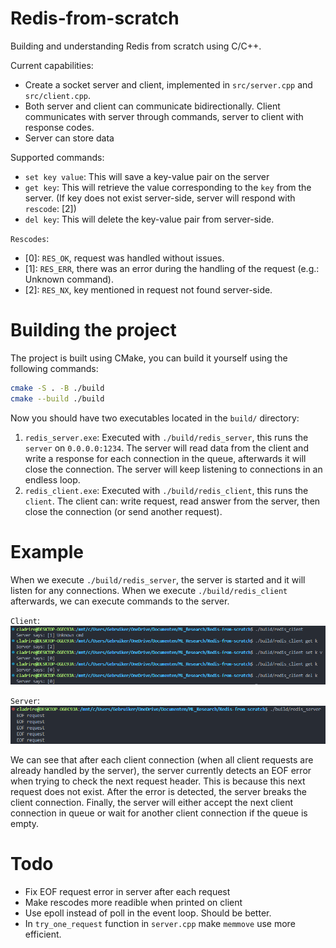 # Redis-from-scratch
Building and understanding Redis from scratch using C/C++.

Current capabilities:
- Create a socket server and client, implemented in `src/server.cpp` and `src/client.cpp`.
- Both server and client can communicate bidirectionally. Client communicates with server through commands, server to client with response codes.
- Server can store data

Supported commands:
- `set key value`: This will save a key-value pair on the server
- `get key`: This will retrieve the value corresponding to the `key` from the server. (If key does not exist server-side, server will respond with `rescode`: \[2\])
- `del key`: This will delete the key-value pair from server-side.

`Rescodes`:
- \[0\]: `RES_OK`, request was handled without issues.
- \[1\]: `RES_ERR`, there was an error during the handling of the request (e.g.: Unknown command). 
- \[2\]: `RES_NX`, key mentioned in request not found server-side.
 
# Building the project
The project is built using CMake, you can build it yourself using the following commands:
```sh
cmake -S . -B ./build
cmake --build ./build
```

Now you should have two executables located in the `build/` directory:
1) `redis_server.exe`: Executed with `./build/redis_server`, this runs the `server` on `0.0.0.0:1234`. The server will read data from the client and write a response for each connection in the queue, afterwards it will close the connection. The server will keep listening to connections in an endless loop.
2) `redis_client.exe`: Executed with `./build/redis_client`, this runs the `client`. The client can: write request, read answer from the server, then close the connection (or send another request).

# Example
When we execute `./build/redis_server`, the server is started and it will listen for any connections. When we execute `./build/redis_client` afterwards, we can execute commands to the server.

`Client`:
![client example](readme_img/client_example.PNG)

`Server`:
![server example](readme_img/server_example.PNG)

We can see that after each client connection (when all client requests are already handled by the server), the server currently detects an EOF error when trying to check the next request header. This is because this next request does not exist. After the error is detected, the server breaks the client connection. Finally, the server will either accept the next client connection in queue or wait for another client connection if the queue is empty.

# Todo
- Fix EOF request error in server after each request
- Make rescodes more readible when printed on client
- Use epoll instead of poll in the event loop. Should be better.
- In `try_one_request` function in `server.cpp` make `memmove` use more efficient.

